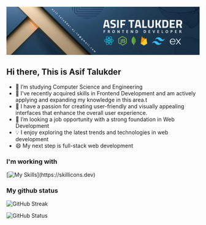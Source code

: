 ![My Banner](https://raw.githubusercontent.com/Talukder-Asif/Talukder-Asif/main/Assets/Banner.png)

## Hi there, This is Asif Talukder

- 🔭 I’m studying Computer Science and Engineering 
- 🌱 I've recently acquired skills in Frontend Development and am actively applying and expanding my knowledge in this area.t
- 🚀 I have a passion for creating user-friendly and visually appealing interfaces that enhance the overall user experience.
- 👯 I’m looking a job opportunity with a strong foundation in Web Development
- 💡 I enjoy exploring the latest trends and technologies in web development
- 😄 My next step is full-stack web development

### I'm working with
[![My Skills](https://skillicons.dev/icons?i=js,html,css,express,firebase,nodejs,react,vercel,vite,tailwind,mongodb,)](https://skillicons.dev)


### My github status
![GitHub Streak](https://github-readme-streak-stats.herokuapp.com?user=Talukder-Asif&theme=transparent&hide_border=true)

![GitHub Status](http://github-profile-summary-cards.vercel.app/api/cards/profile-details?username=Talukder-Asif&theme=github)



